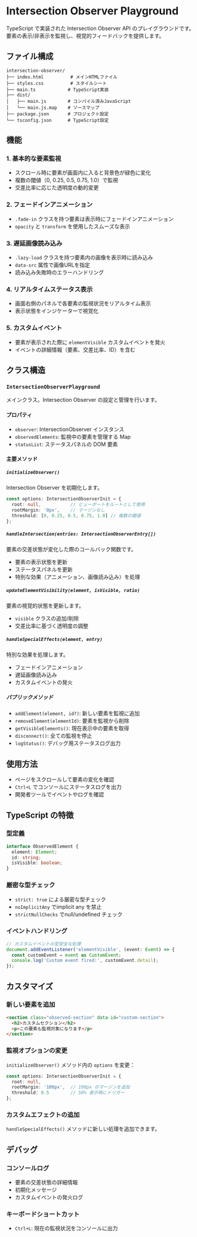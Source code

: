 # Intersection Observer Playground

TypeScript で実装された Intersection Observer API のプレイグラウンドです。要素の表示/非表示を監視し、視覚的フィードバックを提供します。

## ファイル構成

```
intersection-observer/
├── index.html          # メインHTMLファイル
├── styles.css          # スタイルシート
├── main.ts            # TypeScript実装
├── dist/
│   ├── main.js        # コンパイル済みJavaScript
│   └── main.js.map    # ソースマップ
├── package.json       # プロジェクト設定
└── tsconfig.json      # TypeScript設定
```

## 機能

### 1. 基本的な要素監視
- スクロール時に要素が画面内に入ると背景色が緑色に変化
- 複数の閾値（0, 0.25, 0.5, 0.75, 1.0）で監視
- 交差比率に応じた透明度の動的変更

### 2. フェードインアニメーション
- `.fade-in` クラスを持つ要素は表示時にフェードインアニメーション
- `opacity` と `transform` を使用したスムーズな表示

### 3. 遅延画像読み込み
- `.lazy-load` クラスを持つ要素内の画像を表示時に読み込み
- `data-src` 属性で画像URLを指定
- 読み込み失敗時のエラーハンドリング

### 4. リアルタイムステータス表示
- 画面右側のパネルで各要素の監視状況をリアルタイム表示
- 表示状態をインジケーターで視覚化

### 5. カスタムイベント
- 要素が表示された際に `elementVisible` カスタムイベントを発火
- イベントの詳細情報（要素、交差比率、ID）を含む

## クラス構造

### `IntersectionObserverPlayground`

メインクラス。Intersection Observer の設定と管理を行います。

#### プロパティ
- `observer`: IntersectionObserver インスタンス
- `observedElements`: 監視中の要素を管理する Map
- `statusList`: ステータスパネルの DOM 要素

#### 主要メソッド

##### `initializeObserver()`
Intersection Observer を初期化します。

```typescript
const options: IntersectionObserverInit = {
  root: null,           // ビューポートをルートとして使用
  rootMargin: '0px',    // マージンなし
  threshold: [0, 0.25, 0.5, 0.75, 1.0] // 複数の閾値
};
```

##### `handleIntersection(entries: IntersectionObserverEntry[])`
要素の交差状態が変化した際のコールバック関数です。
- 要素の表示状態を更新
- ステータスパネルを更新
- 特別な効果（アニメーション、画像読み込み）を処理

##### `updateElementVisibility(element, isVisible, ratio)`
要素の視覚的状態を更新します。
- `visible` クラスの追加/削除
- 交差比率に基づく透明度の調整

##### `handleSpecialEffects(element, entry)`
特別な効果を処理します。
- フェードインアニメーション
- 遅延画像読み込み
- カスタムイベントの発火

##### パブリックメソッド
- `addElement(element, id?)`: 新しい要素を監視に追加
- `removeElement(elementId)`: 要素を監視から削除
- `getVisibleElements()`: 現在表示中の要素を取得
- `disconnect()`: 全ての監視を停止
- `logStatus()`: デバッグ用ステータスログ出力

## 使用方法

- ページをスクロールして要素の変化を確認
- `Ctrl+L` でコンソールにステータスログを出力
- 開発者ツールでイベントやログを確認

## TypeScript の特徴

### 型定義
```typescript
interface ObservedElement {
  element: Element;
  id: string;
  isVisible: boolean;
}
```

### 厳密な型チェック
- `strict: true` による厳密な型チェック
- `noImplicitAny` でimplicit any を禁止
- `strictNullChecks` でnull/undefined チェック

### イベントハンドリング
```typescript
// カスタムイベントの型安全な処理
document.addEventListener('elementVisible', (event: Event) => {
  const customEvent = event as CustomEvent;
  console.log('Custom event fired:', customEvent.detail);
});
```

## カスタマイズ

### 新しい要素を追加
```html
<section class="observed-section" data-id="custom-section">
  <h2>カスタムセクション</h2>
  <p>この要素も監視対象になります</p>
</section>
```

### 監視オプションの変更
`initializeObserver()` メソッド内の `options` を変更：
```typescript
const options: IntersectionObserverInit = {
  root: null,
  rootMargin: '100px',  // 100px のマージンを追加
  threshold: 0.5        // 50% 表示時にトリガー
};
```

### カスタムエフェクトの追加
`handleSpecialEffects()` メソッドに新しい処理を追加できます。

## デバッグ

### コンソールログ
- 要素の交差状態の詳細情報
- 初期化メッセージ
- カスタムイベントの発火ログ

### キーボードショートカット
- `Ctrl+L`: 現在の監視状況をコンソールに出力
